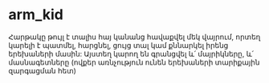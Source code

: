 # arm_kid

Հարթակը թույլ է տալիս հայ կանանց հավաքվել մեկ վայրում, որտեղ կարելի է պատմել, հարցնել, ցույց տալ կամ քննարկել իրենց երեխաների մասին:
Այստեղ կարող են գրանցվել և՛ մայրիկները, և՛ մասնագետները (ովքեր առնչություն ունեն երեխաների տարիքային զարգացման հետ)
